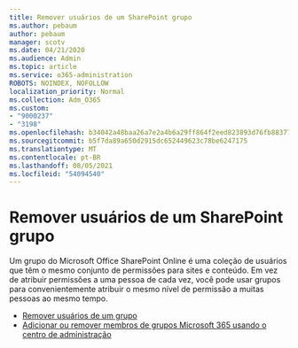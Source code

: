 ```yaml
---
title: Remover usuários de um SharePoint grupo
ms.author: pebaum
author: pebaum
manager: scotv
ms.date: 04/21/2020
ms.audience: Admin
ms.topic: article
ms.service: o365-administration
ROBOTS: NOINDEX, NOFOLLOW
localization_priority: Normal
ms.collection: Adm_O365
ms.custom:
- "9000237"
- "3198"
ms.openlocfilehash: b34042a48baa26a7e2a4b6a29ff864f2eed823893d76fb8837704769b0ce5166
ms.sourcegitcommit: b5f7da89a650d2915dc652449623c78be6247175
ms.translationtype: MT
ms.contentlocale: pt-BR
ms.lasthandoff: 08/05/2021
ms.locfileid: "54094540"
---
```

# <a name="remove-users-from-a-sharepoint-group"></a>Remover usuários de um SharePoint grupo

Um grupo do Microsoft Office SharePoint Online é uma coleção de usuários que têm o mesmo conjunto de permissões para sites e conteúdo. Em vez de atribuir permissões a uma pessoa de cada vez, você pode usar grupos para convenientemente atribuir o mesmo nível de permissão a muitas pessoas ao mesmo tempo.

- [Remover usuários de um grupo](https://docs.microsoft.com/sharepoint/customize-sharepoint-site-permissions#remove-users-from-a-group)
- [Adicionar ou remover membros de grupos Microsoft 365 usando o centro de administração](https://docs.microsoft.com/microsoft-365/admin/create-groups/add-or-remove-members-from-groups)
